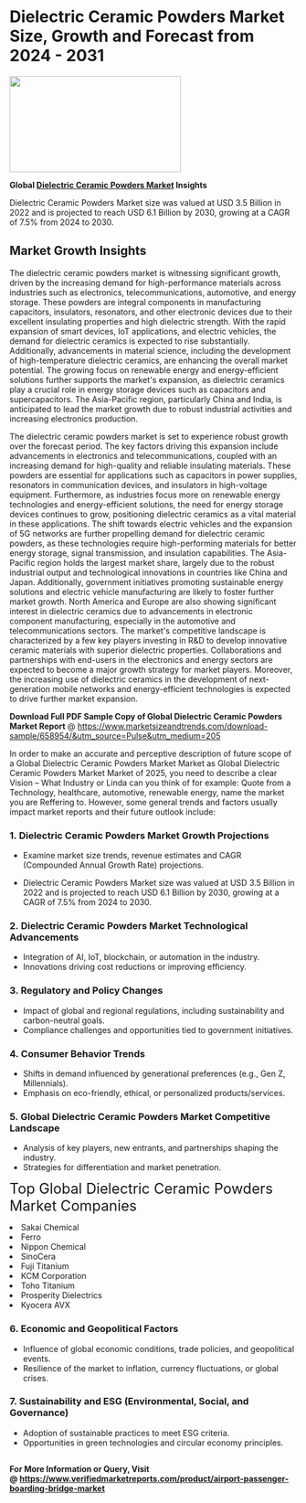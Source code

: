 <H1>Dielectric Ceramic Powders Market Size, Growth and Forecast from 2024 - 2031</H1><img class="aligncenter size-medium wp-image-584254" src="https://thirdeyenews.in/wp-content/uploads/2024/09/Global-Market-Research-300x168.jpeg" alt="" width="300" height="168" /><p><strong>Global&nbsp;<a href="https://www.marketsizeandtrends.com/download-sample/658954/&amp;utm_source=Pulse&amp;utm_medium=205">Dielectric Ceramic Powders Market</a> Insights</strong></p><p>Dielectric Ceramic Powders Market size was valued at USD 3.5 Billion in 2022 and is projected to reach USD 6.1 Billion by 2030, growing at a CAGR of 7.5% from 2024 to 2030.</p><p><h2>Market Growth Insights</h2> <p>The dielectric ceramic powders market is witnessing significant growth, driven by the increasing demand for high-performance materials across industries such as electronics, telecommunications, automotive, and energy storage. These powders are integral components in manufacturing capacitors, insulators, resonators, and other electronic devices due to their excellent insulating properties and high dielectric strength. With the rapid expansion of smart devices, IoT applications, and electric vehicles, the demand for dielectric ceramics is expected to rise substantially. Additionally, advancements in material science, including the development of high-temperature dielectric ceramics, are enhancing the overall market potential. The growing focus on renewable energy and energy-efficient solutions further supports the market's expansion, as dielectric ceramics play a crucial role in energy storage devices such as capacitors and supercapacitors. The Asia-Pacific region, particularly China and India, is anticipated to lead the market growth due to robust industrial activities and increasing electronics production. </p> <p>The dielectric ceramic powders market is set to experience robust growth over the forecast period. The key factors driving this expansion include advancements in electronics and telecommunications, coupled with an increasing demand for high-quality and reliable insulating materials. These powders are essential for applications such as capacitors in power supplies, resonators in communication devices, and insulators in high-voltage equipment. Furthermore, as industries focus more on renewable energy technologies and energy-efficient solutions, the need for energy storage devices continues to grow, positioning dielectric ceramics as a vital material in these applications. The shift towards electric vehicles and the expansion of 5G networks are further propelling demand for dielectric ceramic powders, as these technologies require high-performing materials for better energy storage, signal transmission, and insulation capabilities. The Asia-Pacific region holds the largest market share, largely due to the robust industrial output and technological innovations in countries like China and Japan. Additionally, government initiatives promoting sustainable energy solutions and electric vehicle manufacturing are likely to foster further market growth. North America and Europe are also showing significant interest in dielectric ceramics due to advancements in electronic component manufacturing, especially in the automotive and telecommunications sectors. The market's competitive landscape is characterized by a few key players investing in R&D to develop innovative ceramic materials with superior dielectric properties. Collaborations and partnerships with end-users in the electronics and energy sectors are expected to become a major growth strategy for market players. Moreover, the increasing use of dielectric ceramics in the development of next-generation mobile networks and energy-efficient technologies is expected to drive further market expansion. </p><p><span class=""><strong>Download Full PDF Sample Copy of Global Dielectric Ceramic Powders Market Report</strong> @ <a href="https://www.marketsizeandtrends.com/download-sample/658954/&amp;utm_source=Pulse&amp;utm_medium=205" target="_blank">https://www.marketsizeandtrends.com/download-sample/658954/&amp;utm_source=Pulse&amp;utm_medium=205</a></span></p><p>In order to make an accurate and perceptive description of future scope of a Global&nbsp;Dielectric Ceramic Powders Market Market as Global&nbsp;Dielectric Ceramic Powders Market Market of 2025, you need to describe a clear Vision &ndash; What Industry or Linda can you think of for example: Quote from a Technology, healthcare, automotive, renewable energy, name the market you are Reffering to. However, some general trends and factors usually impact market reports and their future outlook include:</p><h3>1.&nbsp;<strong>Dielectric Ceramic Powders Market Growth Projections</strong></h3><ul><li>Examine market size trends, revenue estimates and CAGR (Compounded Annual Growth Rate) projections.</li><li><p>Dielectric Ceramic Powders Market size was valued at USD 3.5 Billion in 2022 and is projected to reach USD 6.1 Billion by 2030, growing at a CAGR of 7.5% from 2024 to 2030.</p></li></ul><h3>2.&nbsp;<strong>Dielectric Ceramic Powders Market Technological Advancements</strong></h3><ul><li>Integration of AI, IoT, blockchain, or automation in the industry.</li><li>Innovations driving cost reductions or improving efficiency.</li></ul><h3>3.&nbsp;<strong>Regulatory and Policy Changes</strong></h3><ul><li>Impact of global and regional regulations, including sustainability and carbon-neutral goals.</li><li>Compliance challenges and opportunities tied to government initiatives.</li></ul><h3>4.&nbsp;<strong>Consumer Behavior Trends</strong></h3><ul><li>Shifts in demand influenced by generational preferences (e.g., Gen Z, Millennials).</li><li>Emphasis on eco-friendly, ethical, or personalized products/services.</li></ul><h3>5.&nbsp;<strong>Global Dielectric Ceramic Powders Market Competitive Landscape</strong></h3><ul><li>Analysis of key players, new entrants, and partnerships shaping the industry.</li><li>Strategies for differentiation and market penetration.</li></ul><p data-pm-slice="1 1 []"><span style="color: inherit; font-family: inherit; font-size: 25px;">Top Global Dielectric Ceramic Powders Market Companies</span></p><div class="" data-test-id=""><p><li>Sakai Chemical</li><li> Ferro</li><li> Nippon Chemical</li><li> SinoCera</li><li> Fuji Titanium</li><li> KCM Corporation</li><li> Toho Titanium</li><li> Prosperity Dielectrics</li><li> Kyocera AVX</li></p></div><h3>6.&nbsp;<strong>Economic and Geopolitical Factors</strong></h3><ul><li>Influence of global economic conditions, trade policies, and geopolitical events.</li><li>Resilience of the market to inflation, currency fluctuations, or global crises.</li></ul><h3>7.&nbsp;<strong>Sustainability and ESG (Environmental, Social, and Governance)</strong></h3><ul><li>Adoption of sustainable practices to meet ESG criteria.</li><li>Opportunities in green technologies and circular economy principles.</li></ul><h2><strong style="font-size: 14px;">For More Information or Query, Visit @&nbsp;</strong><a style="background-color: #ffffff; font-size: 14px;" href="https://www.marketsizeandtrends.com/report/dielectric-ceramic-powders-market/" target="_blank">https://www.verifiedmarketreports.com/product/airport-passenger-boarding-bridge-market</a></h2>
